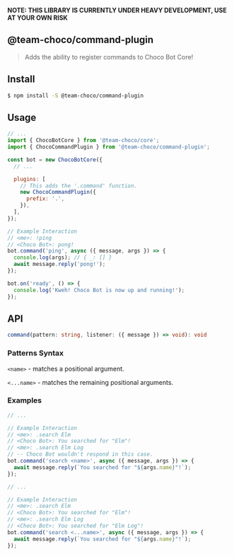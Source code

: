 **NOTE: THIS LIBRARY IS CURRENTLY UNDER HEAVY DEVELOPMENT, USE AT YOUR OWN RISK**

## @team-choco/command-plugin

> Adds the ability to register commands to Choco Bot Core!

## Install

```sh
$ npm install -S @team-choco/command-plugin
```

## Usage

```js
// ...
import { ChocoBotCore } from '@team-choco/core';
import { ChocoCommandPlugin } from '@team-choco/command-plugin';

const bot = new ChocoBotCore({
  // ...

  plugins: [
    // This adds the '.command' function.
    new ChocoCommandPlugin({
      prefix: '.',
    }),
  ],
});

// Example Interaction
// <me>: !ping
// <Choco Bot>: pong!
bot.command('ping', async ({ message, args }) => {
  console.log(args); // { _: [] }
  await message.reply('pong!');
});

bot.on('ready', () => {
  console.log('Kweh! Choco Bot is now up and running!');
});
```

## API

```ts
command(pattern: string, listener: ({ message }) => void): void
```

### Patterns Syntax

`<name>` - matches a positional argument.

`<...name>` - matches the remaining positional arguments.

### Examples

```js
// ...

// Example Interaction
// <me>: .search Elm
// <Choco Bot>: You searched for "Elm"!
// <me>: .search Elm Log
// -- Choco Bot wouldn't respond in this case.
bot.command('search <name>', async ({ message, args }) => {
  await message.reply(`You searched for "${args.name}"!`);
});
```

```js
// ...

// Example Interaction
// <me>: .search Elm
// <Choco Bot>: You searched for "Elm"!
// <me>: .search Elm Log
// <Choco Bot>: You searched for "Elm Log"!
bot.command('search <...name>', async ({ message, args }) => {
  await message.reply(`You searched for "${args.name}"!`);
});
```
